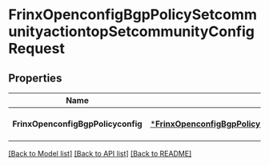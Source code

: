 # FrinxOpenconfigBgpPolicySetcommunityactiontopSetcommunityConfigRequest

## Properties
Name | Type | Description | Notes
------------ | ------------- | ------------- | -------------
**FrinxOpenconfigBgpPolicyconfig** | [***FrinxOpenconfigBgpPolicySetcommunityactiontopSetcommunityConfig**](frinx.openconfig.bgp.policy.setcommunityactiontop.setcommunity.Config.md) |  | [optional] [default to null]

[[Back to Model list]](../README.md#documentation-for-models) [[Back to API list]](../README.md#documentation-for-api-endpoints) [[Back to README]](../README.md)


